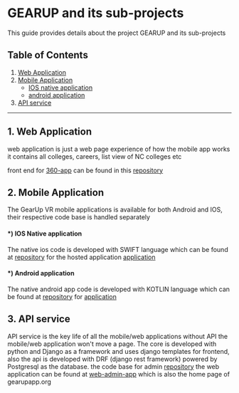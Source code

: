 # GEARUP and its sub-projects

This guide provides details about the project GEARUP and its sub-projects

## Table of Contents

1. [Web Application](#webapplication)
2. [Mobile Application](#mobileapplication)
    - [IOS native application](#ios-native-app)
    - [android application](#androi-application)
3. [API service](#api-service)

---

## 1. Web Application

web application is just a web page experience of how the mobile app works it contains all colleges, careers, list view of NC colleges etc

front end for [360-app](https://360.gearupapp.org/) can be found in this [repository](https://github.com/uncetlab/GEAR-UP-Web-Code.git)

## 2.  Mobile Application

The GearUp VR mobile applications is available for both Android and IOS, their respective code base is handled separately


#### *) IOS Native application

The native ios code is developed with SWIFT language which can be found at [repository](https://github.com/uncetlab/GEAR-UP-IOS-Code) for the hosted application [application](https://apps.apple.com/us/app/gear-up-vr/id1390999670)


#### *) Android application

The native android app code is developed with KOTLIN language which can be found at  [repository](https://github.com/uncetlab/GEAR-UP-Android-Code) for [application](https://play.google.com/store/apps/details?id=com.askmedia.gearup)



## 3. API service

API service is the key life of all the mobile/web applications without API the mobile/web application won't move a page. The core is developed with python and Django as a framework and uses django templates for frontend, also the api is developed with DRF (django rest framework) powered by Postgresql as the database. the code base for admin [repository](https://github.com/uncetlab/GEAR-UP-Admin-Code.git) the web application can be found at [web-admin-app](https://www.gearupapp.org/) which is also the home page of gearupapp.org
